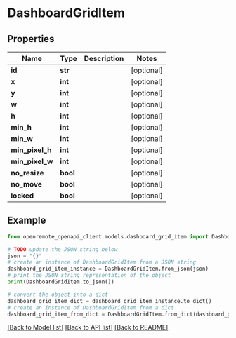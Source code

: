 # DashboardGridItem


## Properties

Name | Type | Description | Notes
------------ | ------------- | ------------- | -------------
**id** | **str** |  | [optional] 
**x** | **int** |  | [optional] 
**y** | **int** |  | [optional] 
**w** | **int** |  | [optional] 
**h** | **int** |  | [optional] 
**min_h** | **int** |  | [optional] 
**min_w** | **int** |  | [optional] 
**min_pixel_h** | **int** |  | [optional] 
**min_pixel_w** | **int** |  | [optional] 
**no_resize** | **bool** |  | [optional] 
**no_move** | **bool** |  | [optional] 
**locked** | **bool** |  | [optional] 

## Example

```python
from openremote_openapi_client.models.dashboard_grid_item import DashboardGridItem

# TODO update the JSON string below
json = "{}"
# create an instance of DashboardGridItem from a JSON string
dashboard_grid_item_instance = DashboardGridItem.from_json(json)
# print the JSON string representation of the object
print(DashboardGridItem.to_json())

# convert the object into a dict
dashboard_grid_item_dict = dashboard_grid_item_instance.to_dict()
# create an instance of DashboardGridItem from a dict
dashboard_grid_item_from_dict = DashboardGridItem.from_dict(dashboard_grid_item_dict)
```
[[Back to Model list]](../README.md#documentation-for-models) [[Back to API list]](../README.md#documentation-for-api-endpoints) [[Back to README]](../README.md)


